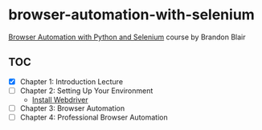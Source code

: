 # browser-automation-with-selenium

[Browser Automation with Python and Selenium][1] course by Brandon Blair

## TOC

- [x] Chapter 1: Introduction Lecture
- [ ] Chapter 2: Setting Up Your Environment
  - [Install Webdriver](src/chapter2/using_webdriver_manager.py)
- [ ] Chapter 3: Browser Automation
- [ ] Chapter 4: Professional Browser Automation

[1]: https://learning.oreilly.com/videos/browser-automation-with/9781800560161
